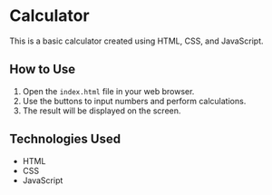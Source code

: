 # Calculator

This is a basic calculator created using HTML, CSS, and JavaScript.

## How to Use

1.  Open the `index.html` file in your web browser.
2.  Use the buttons to input numbers and perform calculations.
3.  The result will be displayed on the screen.

## Technologies Used

*   HTML
*   CSS
*   JavaScript

